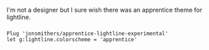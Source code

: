 I'm not a designer but I sure wish there was an apprentice theme for lightline.


### 
```vim
Plug 'jonsmithers/apprentice-lightline-experimental'
let g:lightline.colorscheme = 'apprentice'
```
